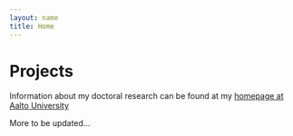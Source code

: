 ```yaml
---
layout: name
title: Home
---
```


Projects
========

Information about my doctoral research can be found at my [homepage at Aalto University](http://users.ics.aalto.fi/japarkki/)  

More to be updated...

